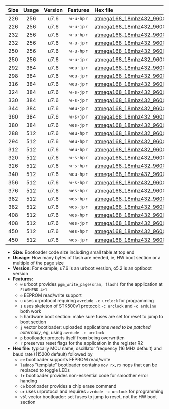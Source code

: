 |Size|Usage|Version|Features|Hex file|
|:-:|:-:|:-:|:-:|:--|
|226|256|u7.6|`w-u-hpr`|[atmega168_18mhz432_9600bps_ur.hex](https://raw.githubusercontent.com/stefanrueger/urboot/main//atmega168_18mhz432_9600bps_ur.hex)|
|226|256|u7.6|`w-u-jpr`|[atmega168_18mhz432_9600bps_ur_vbl.hex](https://raw.githubusercontent.com/stefanrueger/urboot/main//atmega168_18mhz432_9600bps_ur_vbl.hex)|
|232|256|u7.6|`w-u-hpr`|[atmega168_18mhz432_9600bps_lednop_ur.hex](https://raw.githubusercontent.com/stefanrueger/urboot/main//atmega168_18mhz432_9600bps_lednop_ur.hex)|
|232|256|u7.6|`w-u-jpr`|[atmega168_18mhz432_9600bps_lednop_ur_vbl.hex](https://raw.githubusercontent.com/stefanrueger/urboot/main//atmega168_18mhz432_9600bps_lednop_ur_vbl.hex)|
|250|256|u7.6|`w-u-hpr`|[atmega168_18mhz432_9600bps_lednop_fr_ur.hex](https://raw.githubusercontent.com/stefanrueger/urboot/main//atmega168_18mhz432_9600bps_lednop_fr_ur.hex)|
|250|256|u7.6|`w-u-jpr`|[atmega168_18mhz432_9600bps_lednop_fr_ur_vbl.hex](https://raw.githubusercontent.com/stefanrueger/urboot/main//atmega168_18mhz432_9600bps_lednop_fr_ur_vbl.hex)|
|292|384|u7.6|`weu-jpr`|[atmega168_18mhz432_9600bps_ee_ur_vbl.hex](https://raw.githubusercontent.com/stefanrueger/urboot/main//atmega168_18mhz432_9600bps_ee_ur_vbl.hex)|
|298|384|u7.6|`weu-jpr`|[atmega168_18mhz432_9600bps_ee_lednop_ur_vbl.hex](https://raw.githubusercontent.com/stefanrueger/urboot/main//atmega168_18mhz432_9600bps_ee_lednop_ur_vbl.hex)|
|316|384|u7.6|`weu-jpr`|[atmega168_18mhz432_9600bps_ee_lednop_fr_ur_vbl.hex](https://raw.githubusercontent.com/stefanrueger/urboot/main//atmega168_18mhz432_9600bps_ee_lednop_fr_ur_vbl.hex)|
|324|384|u7.6|`w-s-jpr`|[atmega168_18mhz432_9600bps_vbl.hex](https://raw.githubusercontent.com/stefanrueger/urboot/main//atmega168_18mhz432_9600bps_vbl.hex)|
|330|384|u7.6|`w-s-jpr`|[atmega168_18mhz432_9600bps_lednop_vbl.hex](https://raw.githubusercontent.com/stefanrueger/urboot/main//atmega168_18mhz432_9600bps_lednop_vbl.hex)|
|344|384|u7.6|`weu-jpr`|[atmega168_18mhz432_9600bps_ee_lednop_fr_ce_ur_vbl.hex](https://raw.githubusercontent.com/stefanrueger/urboot/main//atmega168_18mhz432_9600bps_ee_lednop_fr_ce_ur_vbl.hex)|
|360|384|u7.6|`w-s-jpr`|[atmega168_18mhz432_9600bps_lednop_fr_vbl.hex](https://raw.githubusercontent.com/stefanrueger/urboot/main//atmega168_18mhz432_9600bps_lednop_fr_vbl.hex)|
|380|384|u7.6|`wes-jpr`|[atmega168_18mhz432_9600bps_ee_vbl.hex](https://raw.githubusercontent.com/stefanrueger/urboot/main//atmega168_18mhz432_9600bps_ee_vbl.hex)|
|288|512|u7.6|`weu-hpr`|[atmega168_18mhz432_9600bps_ee_ur.hex](https://raw.githubusercontent.com/stefanrueger/urboot/main//atmega168_18mhz432_9600bps_ee_ur.hex)|
|294|512|u7.6|`weu-hpr`|[atmega168_18mhz432_9600bps_ee_lednop_ur.hex](https://raw.githubusercontent.com/stefanrueger/urboot/main//atmega168_18mhz432_9600bps_ee_lednop_ur.hex)|
|312|512|u7.6|`weu-hpr`|[atmega168_18mhz432_9600bps_ee_lednop_fr_ur.hex](https://raw.githubusercontent.com/stefanrueger/urboot/main//atmega168_18mhz432_9600bps_ee_lednop_fr_ur.hex)|
|320|512|u7.6|`w-s-hpr`|[atmega168_18mhz432_9600bps.hex](https://raw.githubusercontent.com/stefanrueger/urboot/main//atmega168_18mhz432_9600bps.hex)|
|326|512|u7.6|`w-s-hpr`|[atmega168_18mhz432_9600bps_lednop.hex](https://raw.githubusercontent.com/stefanrueger/urboot/main//atmega168_18mhz432_9600bps_lednop.hex)|
|340|512|u7.6|`weu-hpr`|[atmega168_18mhz432_9600bps_ee_lednop_fr_ce_ur.hex](https://raw.githubusercontent.com/stefanrueger/urboot/main//atmega168_18mhz432_9600bps_ee_lednop_fr_ce_ur.hex)|
|356|512|u7.6|`w-s-hpr`|[atmega168_18mhz432_9600bps_lednop_fr.hex](https://raw.githubusercontent.com/stefanrueger/urboot/main//atmega168_18mhz432_9600bps_lednop_fr.hex)|
|376|512|u7.6|`wes-hpr`|[atmega168_18mhz432_9600bps_ee.hex](https://raw.githubusercontent.com/stefanrueger/urboot/main//atmega168_18mhz432_9600bps_ee.hex)|
|382|512|u7.6|`wes-hpr`|[atmega168_18mhz432_9600bps_ee_lednop.hex](https://raw.githubusercontent.com/stefanrueger/urboot/main//atmega168_18mhz432_9600bps_ee_lednop.hex)|
|382|512|u7.6|`wes-jpr`|[atmega168_18mhz432_9600bps_ee_lednop_vbl.hex](https://raw.githubusercontent.com/stefanrueger/urboot/main//atmega168_18mhz432_9600bps_ee_lednop_vbl.hex)|
|408|512|u7.6|`wes-hpr`|[atmega168_18mhz432_9600bps_ee_lednop_fr.hex](https://raw.githubusercontent.com/stefanrueger/urboot/main//atmega168_18mhz432_9600bps_ee_lednop_fr.hex)|
|408|512|u7.6|`wes-jpr`|[atmega168_18mhz432_9600bps_ee_lednop_fr_vbl.hex](https://raw.githubusercontent.com/stefanrueger/urboot/main//atmega168_18mhz432_9600bps_ee_lednop_fr_vbl.hex)|
|450|512|u7.6|`wes-hpr`|[atmega168_18mhz432_9600bps_ee_lednop_fr_ce.hex](https://raw.githubusercontent.com/stefanrueger/urboot/main//atmega168_18mhz432_9600bps_ee_lednop_fr_ce.hex)|
|450|512|u7.6|`wes-jpr`|[atmega168_18mhz432_9600bps_ee_lednop_fr_ce_vbl.hex](https://raw.githubusercontent.com/stefanrueger/urboot/main//atmega168_18mhz432_9600bps_ee_lednop_fr_ce_vbl.hex)|

- **Size:** Bootloader code size including small table at top end
- **Useage:** How many bytes of flash are needed, ie, HW boot section or a multiple of the page size
- **Version:** For example, u7.6 is an urboot version, o5.2 is an optiboot version
- **Features:**
  + `w` urboot provides `pgm_write_page(sram, flash)` for the application at `FLASHEND-4+1`
  + `e` EEPROM read/write support
  + `u` uses urprotocol requiring `avrdude -c urclock` for programming
  + `s` uses skeleton of STK500v1 protocol; `-c urclock` and `-c arduino` both work
  + `h` hardware boot section: make sure fuses are set for reset to jump to boot section
  + `j` vector bootloader: uploaded applications *need to be patched externally*, eg, using `avrdude -c urclock`
  + `p` bootloader protects itself from being overwritten
  + `r` preserves reset flags for the application in the register R2
- **Hex file:** typically MCU name, oscillator frequency (16 MHz default) and baud rate (115200 default) followed by
  + `ee` bootloader supports EEPROM read/write
  + `lednop` "template" bootloader contains `mov rx,rx` nops that can be replaced to toggle LEDs
  + `fr` bootloader provides non-essential code for smoother error handing
  + `ce` bootloader provides a chip erase command
  + `ur` uses urprotocol and requires `avrdude -c urclock` for programming
  + `vbl` vector bootloader: set fuses to jump to reset, not the HW boot section
